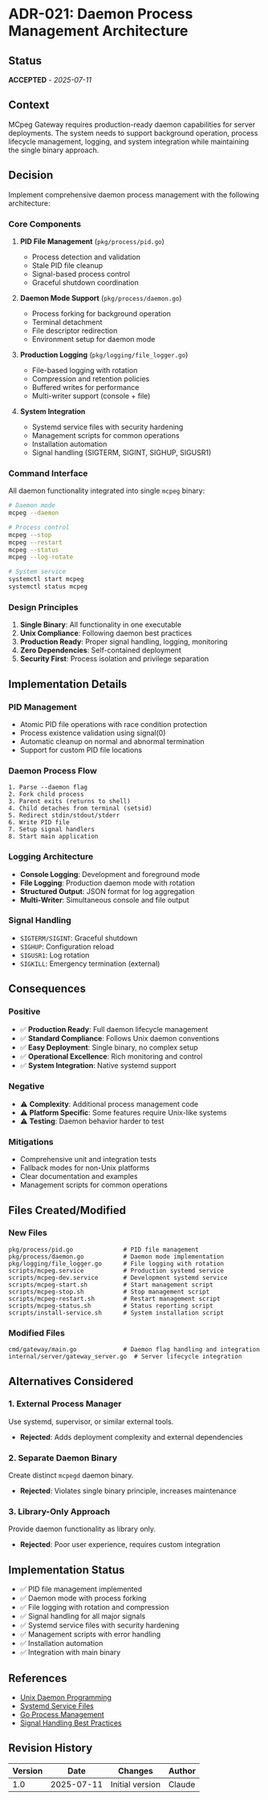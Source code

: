 # ADR-021: Daemon Process Management Architecture

## Status
**ACCEPTED** - *2025-07-11*

## Context

MCpeg Gateway requires production-ready daemon capabilities for server deployments. The system needs to support background operation, process lifecycle management, logging, and system integration while maintaining the single binary approach.

## Decision

Implement comprehensive daemon process management with the following architecture:

### Core Components

1. **PID File Management** (`pkg/process/pid.go`)
   - Process detection and validation
   - Stale PID file cleanup
   - Signal-based process control
   - Graceful shutdown coordination

2. **Daemon Mode Support** (`pkg/process/daemon.go`)
   - Process forking for background operation
   - Terminal detachment
   - File descriptor redirection
   - Environment setup for daemon mode

3. **Production Logging** (`pkg/logging/file_logger.go`)
   - File-based logging with rotation
   - Compression and retention policies
   - Buffered writes for performance
   - Multi-writer support (console + file)

4. **System Integration**
   - Systemd service files with security hardening
   - Management scripts for common operations
   - Installation automation
   - Signal handling (SIGTERM, SIGINT, SIGHUP, SIGUSR1)

### Command Interface

All daemon functionality integrated into single `mcpeg` binary:

```bash
# Daemon mode
mcpeg --daemon

# Process control
mcpeg --stop
mcpeg --restart
mcpeg --status
mcpeg --log-rotate

# System service
systemctl start mcpeg
systemctl status mcpeg
```

### Design Principles

1. **Single Binary**: All functionality in one executable
2. **Unix Compliance**: Following daemon best practices
3. **Production Ready**: Proper signal handling, logging, monitoring
4. **Zero Dependencies**: Self-contained deployment
5. **Security First**: Process isolation and privilege separation

## Implementation Details

### PID Management
- Atomic PID file operations with race condition protection
- Process existence validation using signal(0)
- Automatic cleanup on normal and abnormal termination
- Support for custom PID file locations

### Daemon Process Flow
```
1. Parse --daemon flag
2. Fork child process
3. Parent exits (returns to shell)
4. Child detaches from terminal (setsid)
5. Redirect stdin/stdout/stderr
6. Write PID file
7. Setup signal handlers
8. Start main application
```

### Logging Architecture
- **Console Logging**: Development and foreground mode
- **File Logging**: Production daemon mode with rotation
- **Structured Output**: JSON format for log aggregation
- **Multi-Writer**: Simultaneous console and file output

### Signal Handling
- `SIGTERM/SIGINT`: Graceful shutdown
- `SIGHUP`: Configuration reload
- `SIGUSR1`: Log rotation
- `SIGKILL`: Emergency termination (external)

## Consequences

### Positive
- ✅ **Production Ready**: Full daemon lifecycle management
- ✅ **Standard Compliance**: Follows Unix daemon conventions
- ✅ **Easy Deployment**: Single binary, no complex setup
- ✅ **Operational Excellence**: Rich monitoring and control
- ✅ **System Integration**: Native systemd support

### Negative
- ⚠️ **Complexity**: Additional process management code
- ⚠️ **Platform Specific**: Some features require Unix-like systems
- ⚠️ **Testing**: Daemon behavior harder to test

### Mitigations
- Comprehensive unit and integration tests
- Fallback modes for non-Unix platforms
- Clear documentation and examples
- Management scripts for common operations

## Files Created/Modified

### New Files
```
pkg/process/pid.go              # PID file management
pkg/process/daemon.go           # Daemon mode implementation
pkg/logging/file_logger.go      # File logging with rotation
scripts/mcpeg.service           # Production systemd service
scripts/mcpeg-dev.service       # Development systemd service
scripts/mcpeg-start.sh          # Start management script
scripts/mcpeg-stop.sh           # Stop management script
scripts/mcpeg-restart.sh        # Restart management script
scripts/mcpeg-status.sh         # Status reporting script
scripts/install-service.sh      # System installation script
```

### Modified Files
```
cmd/gateway/main.go             # Daemon flag handling and integration
internal/server/gateway_server.go  # Server lifecycle integration
```

## Alternatives Considered

### 1. External Process Manager
Use systemd, supervisor, or similar external tools.
- **Rejected**: Adds deployment complexity and external dependencies

### 2. Separate Daemon Binary
Create distinct `mcpegd` daemon binary.
- **Rejected**: Violates single binary principle, increases maintenance

### 3. Library-Only Approach
Provide daemon functionality as library only.
- **Rejected**: Poor user experience, requires custom integration

## Implementation Status

- ✅ PID file management implemented
- ✅ Daemon mode with process forking
- ✅ File logging with rotation and compression
- ✅ Signal handling for all major signals
- ✅ Systemd service files with security hardening
- ✅ Management scripts with error handling
- ✅ Installation automation
- ✅ Integration with main binary

## References

- [Unix Daemon Programming](https://man7.org/linux/man-pages/man7/daemon.7.html)
- [Systemd Service Files](https://www.freedesktop.org/software/systemd/man/systemd.service.html)
- [Go Process Management](https://pkg.go.dev/os/exec)
- [Signal Handling Best Practices](https://man7.org/linux/man-pages/man7/signal.7.html)

## Revision History

| Version | Date       | Changes                 | Author |
|---------|------------|-------------------------|---------|
| 1.0     | 2025-07-11 | Initial version         | Claude  |